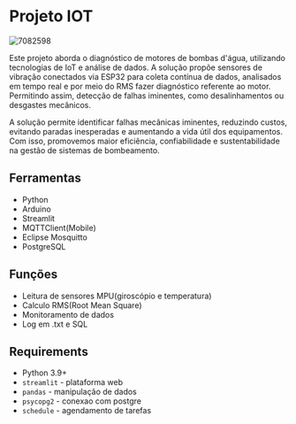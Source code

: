 # Projeto IOT
![7082598](https://github.com/user-attachments/assets/daebd76d-198c-4f1e-8faa-ee9dadd08548)

Este projeto aborda o diagnóstico de motores de bombas d'água, utilizando tecnologias de IoT e análise de dados. A solução propõe sensores de vibração conectados via ESP32 para coleta contínua de dados, analisados em tempo real e por meio do RMS fazer diagnóstico referente ao motor. Permitindo assim, detecção de falhas iminentes, como desalinhamentos ou desgastes mecânicos.

A solução permite identificar falhas mecânicas iminentes, reduzindo custos, evitando paradas inesperadas e aumentando a vida útil dos equipamentos. Com isso, promovemos maior eficiência, confiabilidade e sustentabilidade na gestão de sistemas de bombeamento.

## Ferramentas
- Python
- Arduino
- Streamlit
- MQTTClient(Mobile)
- Eclipse Mosquitto
- PostgreSQL

## Funções
- Leitura de sensores MPU(giroscópio e temperatura)
- Calculo RMS(Root Mean Square)
- Monitoramento de dados
- Log em .txt e SQL

## Requirements
- Python 3.9+
- `streamlit` - plataforma web
- `pandas` - manipulação de dados
- `psycopg2` - conexao com postgre
- `schedule` - agendamento de tarefas
